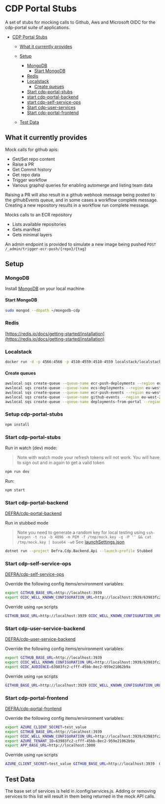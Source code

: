 # CDP Portal Stubs

A set of stubs for mocking calls to Github, Aws and Microsoft OIDC for the cdp-portal suite of applications.

- [CDP Portal Stubs](#cdp-portal-stubs)

  - [What it currently provides](#what-it-currently-provides)
  - [Setup](#setup)

    - [MongoDB](#mongodb)
      - [Start MongoDB](#start-mongodb)
    - [Redis](#redis)
    - [Localstack](#localstack)
      - [Create queues](#create-queues)
    - [Start cdp-portal-stubs](#start-cdp-portal-stubs)
    - [start cdp-portal-backend](#start-cdp-portal-backend)
    - [start cdp-self-service-ops](#start-cdp-self-service-ops)
    - [Start cdp-user-services](#start-cdp-user-service-backend)
    - [Start cdp-portal-frontend](#start-cdp-portal-frontend)

  - [Test Data](#test-data)

## What it currently provides

Mock calls for github apis:

- Get/Set repo content
- Raise a PR
- Get Commit history
- Get repo data
- Trigger workflow
- Various graphql queries for enabling automerge and listing team data

Raising a PR will also result in a github webhook message being posted to the githubEvents queue, and in some cases a
workflow complete message.
Creating a new repository results in a workflow run complete message.

Mocks calls to an ECR repository

- Lists available repositories
- Gets manifest
- Gets minimal layers

An admin endpoint is provided to simulate a new image being pushed `POST /_admin/trigger-ecr-push/{repo}/{tag}`

## Setup

### MongoDB

Install [MongoDB](https://www.mongodb.com/docs/manual/tutorial/#installation) on your local machine

#### Start MongoDB

```bash
sudo mongod --dbpath ~/mongodb-cdp
```

### Redis

[https://redis.io/docs/getting-started/installation](https://redis.io/docs/getting-started/installation)

### Localstack

```bash
docker run -d -p 4566:4566 -p 4510-4559:4510-4559 localstack/localstack:latest
```

#### Create queues

```bash
awslocal sqs create-queue --queue-name ecr-push-deployments --region eu-west-2
awslocal sqs create-queue --queue-name ecs-deployments --region eu-west-2
awslocal sqs create-queue --queue-name ecr-push-events --region eu-west-2
awslocal sqs create-queue --queue-name github-events --region eu-west-2
awslocal sqs create-queue --queue-name deployments-from-portal --region eu-west-2
```

### Setup cdp-portal-stubs

```bash
npm install
```

### Start cdp-portal-stubs

Run in watch (dev) mode:

> Note with watch mode your refresh tokens will not work. You will have to sign out and in again to get a valid token

```bash
npm run dev
```

Run:

```bash
npm start
```

### Start cdp-portal-backend

[DEFRA/cdp-portal-backend](https://github.com/DEFRA/cdp-portal-backend)

Run in stubbed mode

> Note you need to generate a random key for local testing using
> `ssh-keygen -t rsa -b 4096 -m PEM -f /tmp/mock.key -q -P '' && cat /tmp/mock.key | base64 -w0`
> See [launchSettings.json](https://github.com/DEFRA/cdp-portal-backend/blob/b9dc08a84ec557966d3e8900896cf676f427f286/Defra.Cdp.Backend.Api/Properties/launchSettings.json#L27)

```bash
dotnet run --project Defra.Cdp.Backend.Api --launch-profile Stubbed
```

### Start cdp-self-service-ops

[DEFRA/cdp-self-service-ops](https://github.com/DEFRA/cdp-self-service-ops)

Override the following config items/environment variables:

```bash
export GITHUB_BASE_URL=http://localhost:3939
export OIDC_WELL_KNOWN_CONFIGURATION_URL=http://localhost:3939/63983fc2-cfff-45bb-8ec2-959e21062b9a/v2.0/.well-known/openid-configuration
```

Override using `npm` scripts

```bash
GITHUB_BASE_URL=http://localhost:3939 OIDC_WELL_KNOWN_CONFIGURATION_URL=http://localhost:3939/63983fc2-cfff-45bb-8ec2-959e21062b9a/v2.0/.well-known/openid-configuration npm run dev
```

### Start cdp-user-service-backend

[DEFRA/cdp-user-service-backend](https://github.com/DEFRA/cdp-user-service-backend)

Override the following config items/environment variables:

```bash
export GITHUB_BASE_URL=http://localhost:3939
export OIDC_WELL_KNOWN_CONFIGURATION_URL=http://localhost:3939/63983fc2-cfff-45bb-8ec2-959e21062b9a/v2.0/.well-known/openid-configuration
export OIDC_AUDIENCE=63983fc2-cfff-45bb-8ec2-959e21062b9a
```

Override using `npm` scripts

```bash
GITHUB_BASE_URL=http://localhost:3939 OIDC_WELL_KNOWN_CONFIGURATION_URL=http://localhost:3939/63983fc2-cfff-45bb-8ec2-959e21062b9a/v2.0/.well-known/openid-configuration  OIDC_AUDIENCE=63983fc2-cfff-45bb-8ec2-959e21062b9a npm run dev
```

### Start cdp-portal-frontend

[DEFRA/cdp-portal-frontend](https://github.com/DEFRA/cdp-portal-frontend)

Override the following config items/environment variables:

```bash
export AZURE_CLIENT_SECRET=test_value
export GITHUB_BASE_URL=http://localhost:3939
export OIDC_WELL_KNOWN_CONFIGURATION_URL=http://localhost:3939/63983fc2-cfff-45bb-8ec2-959e21062b9a/v2.0/.well-known/openid-configuration
export AZURE_TENANT_ID=63983fc2-cfff-45bb-8ec2-959e21062b9a
export APP_BASE_URL=http://localhost:3000
```

Override using `npm` scripts

```bash
AZURE_CLIENT_SECRET=test_value GITHUB_BASE_URL=http://localhost:3939  OIDC_WELL_KNOWN_CONFIGURATION_URL=http://localhost:3939/63983fc2-cfff-45bb-8ec2-959e21062b9a/v2.0/.well-known/openid-configuration AZURE_TENANT_ID=63983fc2-cfff-45bb-8ec2-959e21062b9a APP_BASE_URL=http://localhost:3000 npm run dev
```

## Test Data

The base set of services is held in /config/services.js. Adding or removing services to this list will result in them
being returned in the mock API calls.
